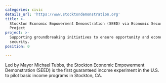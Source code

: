 ```yaml
---
categories: civic
details_url: 'https://www.stocktondemonstration.org'
title: >-
  Stockton Economic Empowerment Demonstration (SEED) via Economic Security
  Project
project: >-
  Supporting groundbreaking initiatives to ensure opportunity and economic
  security.
position: 0

---
```


Led by Mayor Michael Tubbs, the Stockton Economic Empowerment Demonstration (SEED) is the first guaranteed income experiment in the U.S. to pilot basic income programs in Stockton, CA.
